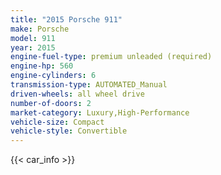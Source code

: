 ```yaml
---
title: "2015 Porsche 911"
make: Porsche
model: 911
year: 2015
engine-fuel-type: premium unleaded (required)
engine-hp: 560
engine-cylinders: 6
transmission-type: AUTOMATED_Manual
driven-wheels: all wheel drive
number-of-doors: 2
market-category: Luxury,High-Performance
vehicle-size: Compact
vehicle-style: Convertible
---
```


{{< car_info >}}
